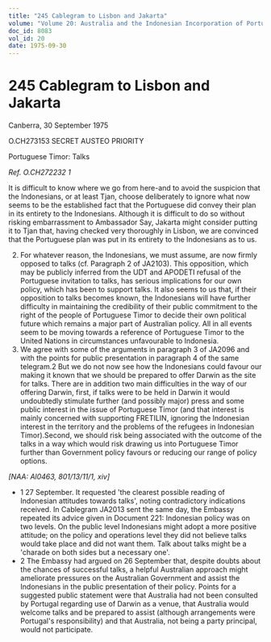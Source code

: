 ```yaml
---
title: "245 Cablegram to Lisbon and Jakarta"
volume: "Volume 20: Australia and the Indonesian Incorporation of Portuguese Timor, 1974-1976"
doc_id: 8083
vol_id: 20
date: 1975-09-30
---
```


# 245 Cablegram to Lisbon and Jakarta

Canberra, 30 September 1975

O.CH273153 SECRET AUSTEO PRIORITY

Portuguese Timor: Talks

_Ref. O.CH272232 1_

It is difficult to know where we go from here-and to avoid the suspicion that the Indonesians, or at least Tjan, choose deliberately to ignore what now seems to be the established fact that the Portuguese did convey their plan in its entirety to the Indonesians. Although it is difficult to do so without risking embarrassment to Ambassador Say, Jakarta might consider putting it to Tjan that, having checked very thoroughly in Lisbon, we are convinced that the Portuguese plan was put in its entirety to the Indonesians as to us.

  2. For whatever reason, the Indonesians, we must assume, are now firmly opposed to talks (cf. Paragraph 2 of JA2103). This opposition, which may be publicly inferred from the UDT and APODETI refusal of the Portuguese invitation to talks, has serious implications for our own policy, which has been to support talks. It also seems to us that, if their opposition to talks becomes known, the Indonesians will have further difficulty in maintaining the credibility of their public commitment to the right of the people of Portuguese Timor to decide their own political future which remains a major part of Australian policy. All in all events seem to be moving towards a reference of Portuguese Timor to the United Nations in circumstances unfavourable to Indonesia.
  3. We agree with some of the arguments in paragraph 3 of JA2096 and with the points for public presentation in paragraph 4 of the same telegram.2 But we do not now see how the Indonesians could favour our making it known that we should be prepared to offer Darwin as the site for talks. There are in addition two main difficulties in the way of our offering Darwin, first, if talks were to be held in Darwin it would undoubtedly stimulate further (and possibly major) press and some public interest in the issue of Portuguese Timor (and that interest is mainly concerned with supporting FRETILIN, ignoring the Indonesian interest in the territory and the problems of the refugees in Indonesian Timor).Second, we should risk being associated with the outcome of the talks in a way which would risk drawing us into Portuguese Timor further than Government policy favours or reducing our range of policy options.



_[NAA: Al0463, 801/13/11/1, xiv]_

  * 1 27 September. It requested 'the clearest possible reading of Indonesian attitudes towards talks', noting contradictory indications received. In Cablegram JA2013 sent the same day, the Embassy repeated its advice given in Document 221: Indonesian policy was on two levels. On the public level Indonesians might adopt a more positive attitude; on the policy and operations level they did not believe talks would take place and did not want them. Talk about talks might be a 'charade on both sides but a necessary one'.
  * 2 The Embassy had argued on 26 September that, despite doubts about the chances of successful talks, a helpful Australian approach might ameliorate pressures on the Australian Government and assist the Indonesians in the public presentation of their policy. Points for a suggested public statement were that Australia had not been consulted by Portugal regarding use of Darwin as a venue, that Australia would welcome talks and be prepared to assist (although arrangements were Portugal's responsibility) and that Australia, not being a party principal, would not participate. 


